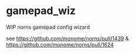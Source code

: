 # gamepad_wiz

WIP norns gamepad config wizard

see https://github.com/monome/norns/pull/1439 & https://github.com/monome/norns/pull/1624
